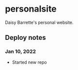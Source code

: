 # personalsite

Daisy Barrette's personal website.

## Deploy notes
### Jan 10, 2022
- Started new repo
